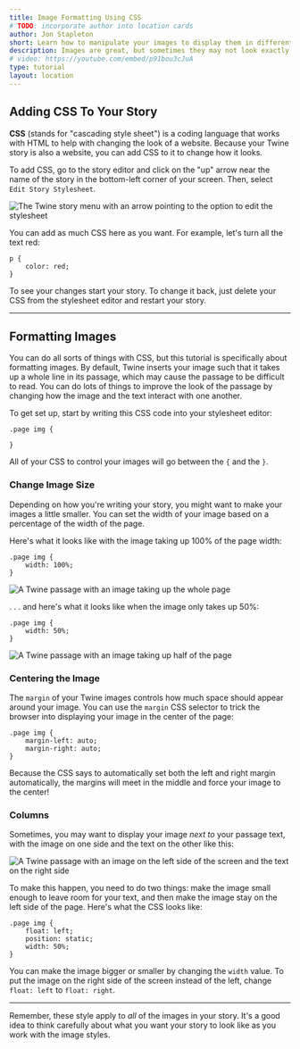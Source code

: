 ```yaml
---
title: Image Formatting Using CSS
# TODO: incorporate author into location cards
author: Jon Stapleton
short: Learn how to manipulate your images to display them in different ways.
description: Images are great, but sometimes they may not look exactly right. They may be too big, or too small, or take up the wrong amount of space. They may even make it difficult to read the passage because they push the text all over the place. This tutorial covers how to use CSS to make some changes to the way Twine displays images.
# video: https://youtube.com/embed/p91bou3cJuA
type: tutorial
layout: location
---
```


## Adding CSS To Your Story

**CSS** (stands for "cascading style sheet") is a coding language that works with HTML to help with changing the look of a website. Because your Twine story is also a website, you can add CSS to it to change how it looks.

To add CSS, go to the story editor and click on the "up" arrow near the name of the story in the bottom-left corner of your screen. Then, select `Edit Story Stylesheet`.

![The Twine story menu with an arrow pointing to the option to edit the stylesheet](/edit-story-stylesheet.png)

You can add as much CSS here as you want. For example, let's turn all the text red:


```
p {
    color: red;
}
```

To see your changes start your story. To change it back, just delete your CSS from the stylesheet editor and restart your story.

---

## Formatting Images

You can do all sorts of things with CSS, but this tutorial is specifically about formatting images. By default, Twine inserts your image such that it takes up a whole line in its passage, which may cause the passage to be difficult to read. You can do lots of things to improve the look of the passage by changing how the image and the text interact with one another.

To get set up, start by writing this CSS code into your stylesheet editor:

```
.page img {

}
```

All of your CSS to control your images will go between the `{` and the `}`.

### Change Image Size

Depending on how you're writing your story, you might want to make your images a little smaller. You can set the width of your image based on a percentage of the width of the page.

Here's what it looks like with the image taking up 100% of the page width:

```
.page img {
    width: 100%;
}
```

![A Twine passage with an image taking up the whole page](/twine-image.png)

. . . and here's what it looks like when the image only takes up 50%:

```
.page img {
    width: 50%;
}
```

![A Twine passage with an image taking up half of the page](/twine-image-half.png)


### Centering the Image

The `margin` of your Twine images controls how much space should appear around your image. You can use the `margin` CSS selector to trick the browser into displaying your image in the center of the page:

```
.page img {
    margin-left: auto;
    margin-right: auto;
}
```

Because the CSS says to automatically set both the left and right margin automatically, the margins will meet in the middle and force your image to the center!

### Columns

Sometimes, you may want to display your image *next to* your passage text, with the image on one side and the text on the other like this:

![A Twine passage with an image on the left side of the screen and the text on the right side](/twine-column.png)

To make this happen, you need to do two things: make the image small enough to leave room for your text, and then make the image stay on the left side of the page. Here's what the CSS looks like:

```
.page img {
    float: left;
    position: static;
    width: 50%;
}
```

You can make the image bigger or smaller by changing the `width` value. To put the image on the right side of the screen instead of the left, change `float: left` to `float: right`.

---

Remember, these style apply to *all* of the images in your story. It's a good idea to think carefully about what you want your story to look like as you work with the image styles.